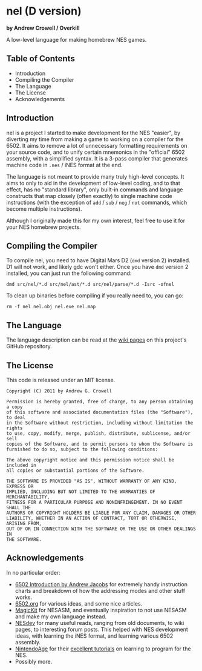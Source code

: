 
nel (D version)
===============
**by Andrew Crowell / Overkill**

A low-level language for making homebrew NES games.


Table of Contents
-----------------
* Introduction
* Compiling the Compiler
* The Language
* The License
* Acknowledgements


Introduction
------------

nel is a project I started to make development for the NES "easier", by diverting my time from making a game to working on a compiler for the 6502. It aims to remove a lot of unnecessary formatting requirements on your source code, and to unify certain mnemonics in the "official" 6502 assembly, with a simplified syntax. It is a 3-pass compiler that generates machine code in `.nes` / iNES format at the end.

The language is not meant to provide many truly high-level concepts. It aims to only to aid in the development of low-level coding, and to that effect, has no "standard library", only built-in commands and language constructs that map closely (often exactly) to single machine code instructions (with the exception of `add` / `sub` / `neg` / `not` commands, which become multiple instructions).

Although I originally made this for my own interest, feel free to use it for your NES homebrew projects.


Compiling the Compiler
----------------------

To compile nel, you need to have Digital Mars D2 (`dmd` version 2) installed. D1 will not work, and likely gdc won't either. Once you have `dmd` version 2 installed, you can just run the following command:

    dmd src/nel/*.d src/nel/ast/*.d src/nel/parse/*.d -Isrc -ofnel

To clean up binaries before compiling if you really need to, you can go:

    rm -f nel nel.obj nel.exe nel.map


The Language
------------

The language description can be read at the [wiki pages](https://github.com/Bananattack/nel-d/wiki) on this project's GitHub repository.

The License
-----------

This code is released under an MIT license.

    Copyright (C) 2011 by Andrew G. Crowell

    Permission is hereby granted, free of charge, to any person obtaining a copy
    of this software and associated documentation files (the "Software"), to deal
    in the Software without restriction, including without limitation the rights
    to use, copy, modify, merge, publish, distribute, sublicense, and/or sell
    copies of the Software, and to permit persons to whom the Software is
    furnished to do so, subject to the following conditions:
    
    The above copyright notice and this permission notice shall be included in
    all copies or substantial portions of the Software.
    
    THE SOFTWARE IS PROVIDED "AS IS", WITHOUT WARRANTY OF ANY KIND, EXPRESS OR
    IMPLIED, INCLUDING BUT NOT LIMITED TO THE WARRANTIES OF MERCHANTABILITY,
    FITNESS FOR A PARTICULAR PURPOSE AND NONINFRINGEMENT. IN NO EVENT SHALL THE
    AUTHORS OR COPYRIGHT HOLDERS BE LIABLE FOR ANY CLAIM, DAMAGES OR OTHER
    LIABILITY, WHETHER IN AN ACTION OF CONTRACT, TORT OR OTHERWISE, ARISING FROM,
    OUT OF OR IN CONNECTION WITH THE SOFTWARE OR THE USE OR OTHER DEALINGS IN
    THE SOFTWARE.

Acknowledgements
----------------

In no particular order:

* [6502 Introduction by Andrew Jacobs](http://www.obelisk.demon.co.uk/6502/) for extremely handy instruction charts and breakdown of how the addressing modes and other stuff works.
* [6502.org](http://www.6502.org/) for various ideas, and some nice articles.
* [MagicKit](http://www.magicengine.com/mkit/) for NESASM, and eventually inspiration to not use NESASM and make my own language instead.
* [NESdev](http://nesdev.parodius.com/) for many useful reads, ranging from old documents, to wiki pages, to interesting forum posts. This helped with NES development ideas, with learning the iNES format, and learning various 6502 assembly.
* [NintendoAge](http://www.nintendoage.com/) for their [excellent tutorials](http://nintendoage.com/faq/NA/nerdy_nights_out.html) on learning to program for the NES.
* Possibly more.